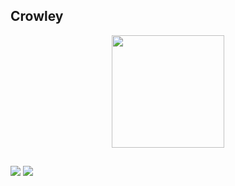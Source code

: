 ## Crowley
<div align="center">
  <a href="https://github.com/crowdv">
  <img height="180em" src="https://github-readme-stats.vercel.app/api?username=crowdv&show_icons=true&theme=dark&include_all_commits=true&count_private=true"/>
</div>
  
  ##
 
<div> 
  <a href="#" target="_blank"><img src="https://img.shields.io/badge/YouTube-FF0000?style=for-the-badge&logo=youtube&logoColor=white" target="_blank"></a>
 <a href="#" target="_blank"><img src="https://img.shields.io/badge/Discord-7289DA?style=for-the-badge&logo=discord&logoColor=white" target="_blank"></a> 
  
</div>
